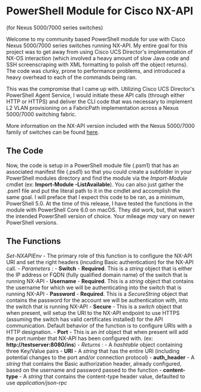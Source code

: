 # PowerShell Module for Cisco NX-API
(for Nexus 5000/7000 series switches)

Welcome to my community based PowerShell module for use with Cisco Nexus 5000/7000 series switches running NX-API.  My entire goal for this project was to get away from using Cisco UCS Director's implementation of NX-OS interaction (which involved a heavy amount of slow Java code and SSH screenscraping with XML formatting to polish off the object returns).  The code was clunky, prone to performance problems, and introduced a heavy overhead to each of the commands being ran.

This was the compromise that I came up with.  Utilizing Cisco UCS Director's PowerShell Agent Service, I would initiate these API calls (through either HTTP or HTTPS) and deliver the CLI code that was necessary to implement L2 VLAN provisioning on a FabricPath implementation across a Nexus 5000/7000 switching fabric.

More information on the NX-API version included with the Nexus 5000/7000 family of switches can be found [here](https://www.cisco.com/c/en/us/td/docs/switches/datacenter/nexus7000/sw/programmability/guide/b_Cisco_Nexus_7000_Series_NX-OS_Programmability_Guide/b_Cisco_Nexus_7000_Series_NX-OS_Programmability_Guide_chapter_0101.html).

## The Code

Now, the code is setup in a PowerShell module file (.psm1) that has an associated manifest file (.psd1) so that you could create a subfolder in your PowerShell modules directory and find the module via the _Import-Module_ cmdlet (ex: **Import-Module -ListAvailable**).  You can also just gather the .psm1 file and put the literal path to it in the cmdlet and accomplish the same goal.  I will preface that I expect this code to be ran, as a minimum, PowerShell 5.0.  At the time of this release, I have tested the functions in the module with PowerShell Core 6.0 on macOS.  They did work, but, that wasn't the intended PowerShell version of choice.  Your mileage _may_ vary on newer PowerShell versions.

## The Functions

_Set-NXAPIEnv_ - The primary role of this function is to configure the NX-API URI and set the right headers (incuding Basic authentication) for the NX-API call.
    - _Parameters_ :
        - **Switch** - **__Required__**.  This is a _string_ object that is either the IP address or FQDN (fully qualified domain name) of the switch that is running NX-API
        - **Username** - **__Required__**.  This is a _string_ object that contains the username for which we will be authenticating into the switch that is running NX-API
        - **Password** - **__Required__**.  This is a _SecureString_ object that contains the password for the account we will be authentication with, into the switch that is running NX-API
        - **Secure** - This is a _switch_ object that when present, will setup the URI to the NX-API endpoint to use HTTPS (assuming the switch has valid certificates installed) for the API communication.  Default behavior of the function is to configure URIs with a HTTP designation.
        - **Port** - This is an _int_ object that when present will add the port number that NX-API has been configured with.  (ex: **http://testserver:8080/ins**)
    - _Returns_ :
        - A _hashtable_ object containing three Key/Value pairs
            - **URI** - A _string_ that has the entire URI (including potential changes to the port and/or connection protocol)
            - **auth\_header** - A _string_ that contains the Basic authorization header, already configured, based on the username and password passed to the function
            - **content-type** - A _string_ that contains the content-type header value, defaulted to use _application/json-rpc_